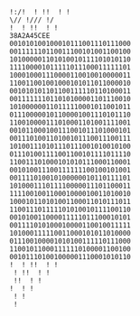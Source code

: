 `!:/!  ! !!  ! !`<br>
`\// !/// !/`<br>
`!  ! !!  ! !`<br>
`38A2A45CEE`<br>
`001010100100010111001110111000`<br>
`001111110110011100101001100100`<br>
`101000001101010010111101010110`<br>
`111100001011111011100011111101`<br>
`100010001110000110010010000011`<br>
`110011001001000101011011000010`<br>
`001010101101100111110110100011`<br>
`001111111011010100001101110010`<br>
`101000000110111110001011001011`<br>
`011100000101100001001110101110`<br>
`110010000111010001101001111001`<br>
`001011000100111001011101000101`<br>
`001110100110100101110011100111`<br>
`101001110101110111001010010100`<br>
`011101001111001100101111011110`<br>
`110011101000101010111000110001`<br>
`001010011100111111100100101001`<br>
`001111010010100000010110111101`<br>
`101000111011110000011101100011`<br>
`111100100110001000010011010010`<br>
`100010110101001100011010111011`<br>
`110011101111101010010111100110`<br>
`001010011000011111011100010101`<br>
`001111010100010000110010011111`<br>
`101000111110011000101011010000`<br>
`011100100001010100111110111000`<br>
`110010110001111110100001100100`<br>
`001011101001000001110001010110`<br>
`!  ! !!  ! !`<br>
` ! !!  ! !`<br>
` !!  ! !`<br>
`!  ! !`<br>
` ! !`<br>
` !`<br>
